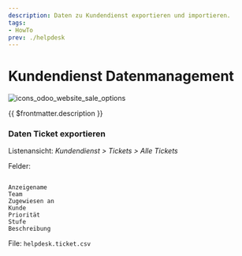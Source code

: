 ```yaml
---
description: Daten zu Kundendienst exportieren und importieren.
tags:
- HowTo
prev: ./helpdesk
---
```

# Kundendienst Datenmanagement
![icons_odoo_website_sale_options](assets/icons_odoo_website_sale_options.png)

{{ $frontmatter.description }}

### Daten Ticket exportieren

Listenansicht: *Kundendienst > Tickets > Alle Tickets*

Felder:
```

Anzeigename
Team
Zugewiesen an
Kunde
Priorität
Stufe
Beschreibung
```
File: `helpdesk.ticket.csv`
